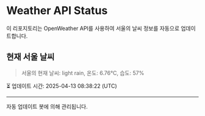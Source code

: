 
# Weather API Status

이 리포지토리는 OpenWeather API를 사용하여 서울의 날씨 정보를 자동으로 업데이트합니다.

## 현재 서울 날씨
> 서울의 현재 날씨: light rain, 온도: 6.76°C, 습도: 57%

⏳ 업데이트 시간: 2025-04-13 08:38:22 (UTC)

---
자동 업데이트 봇에 의해 관리됩니다.
